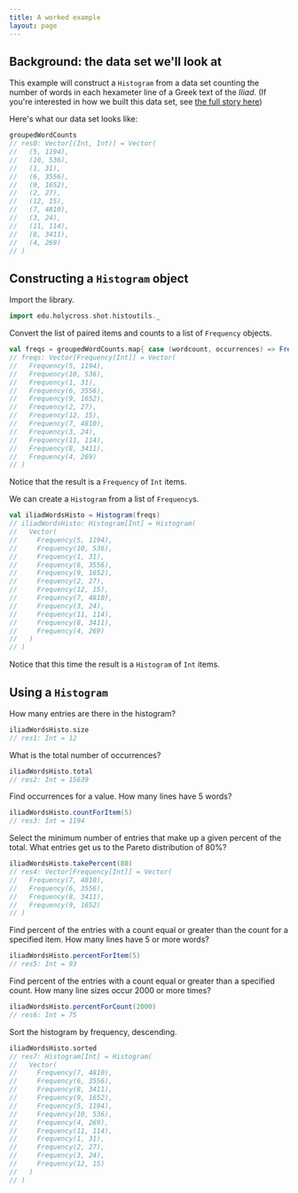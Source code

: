 ```yaml
---
title: A worked example
layout: page
---
```



## Background: the data set we'll look at

This example will construct a `Histogram` from a data set counting the number of words in each hexameter line of a Greek text of the *Iliad*.  (If you're interested in how we built this data set, see [the full story here](./building-dataset/))



Here's what our data set looks like:

```scala
groupedWordCounts
// res0: Vector[(Int, Int)] = Vector(
//   (5, 1194),
//   (10, 536),
//   (1, 31),
//   (6, 3556),
//   (9, 1652),
//   (2, 27),
//   (12, 15),
//   (7, 4810),
//   (3, 24),
//   (11, 114),
//   (8, 3411),
//   (4, 269)
// )
```


## Constructing a `Histogram` object

Import the library.

```scala
import edu.holycross.shot.histoutils._
```


Convert the list of paired items and counts to a list of `Frequency` objects.

```scala
val freqs = groupedWordCounts.map{ case (wordcount, occurrences) => Frequency(wordcount, occurrences)}
// freqs: Vector[Frequency[Int]] = Vector(
//   Frequency(5, 1194),
//   Frequency(10, 536),
//   Frequency(1, 31),
//   Frequency(6, 3556),
//   Frequency(9, 1652),
//   Frequency(2, 27),
//   Frequency(12, 15),
//   Frequency(7, 4810),
//   Frequency(3, 24),
//   Frequency(11, 114),
//   Frequency(8, 3411),
//   Frequency(4, 269)
// )
```

Notice  that the result is a `Frequency` of `Int` items.

We can create a `Histogram` from a list of `Frequency`s.

```scala
val iliadWordsHisto = Histogram(freqs)
// iliadWordsHisto: Histogram[Int] = Histogram(
//   Vector(
//     Frequency(5, 1194),
//     Frequency(10, 536),
//     Frequency(1, 31),
//     Frequency(6, 3556),
//     Frequency(9, 1652),
//     Frequency(2, 27),
//     Frequency(12, 15),
//     Frequency(7, 4810),
//     Frequency(3, 24),
//     Frequency(11, 114),
//     Frequency(8, 3411),
//     Frequency(4, 269)
//   )
// )
```

Notice that this time the result is a `Histogram` of `Int` items.


## Using a `Histogram`


How many entries are there in the histogram?

```scala
iliadWordsHisto.size
// res1: Int = 12
```


What is the total number of occurrences?

```scala
iliadWordsHisto.total
// res2: Int = 15639
```

Find occurrences for a value.  How many lines have 5 words?

```scala
iliadWordsHisto.countForItem(5)
// res3: Int = 1194
```

Select the minimum number of entries that make up a given percent of the total. What entries get us to the Pareto distribution of 80%?

```scala
iliadWordsHisto.takePercent(80)
// res4: Vector[Frequency[Int]] = Vector(
//   Frequency(7, 4810),
//   Frequency(6, 3556),
//   Frequency(8, 3411),
//   Frequency(9, 1652)
// )
```


Find percent of the entries with a count equal or greater than the count for a specified item.  How many lines have 5 or more words?

```scala
iliadWordsHisto.percentForItem(5)
// res5: Int = 93
```


Find percent of the entries with a count equal or greater than a specified count.  How many line sizes occur 2000 or more times?


```scala
iliadWordsHisto.percentForCount(2000)
// res6: Int = 75
```

Sort the histogram by frequency, descending.

```scala
iliadWordsHisto.sorted
// res7: Histogram[Int] = Histogram(
//   Vector(
//     Frequency(7, 4810),
//     Frequency(6, 3556),
//     Frequency(8, 3411),
//     Frequency(9, 1652),
//     Frequency(5, 1194),
//     Frequency(10, 536),
//     Frequency(4, 269),
//     Frequency(11, 114),
//     Frequency(1, 31),
//     Frequency(2, 27),
//     Frequency(3, 24),
//     Frequency(12, 15)
//   )
// )
```
